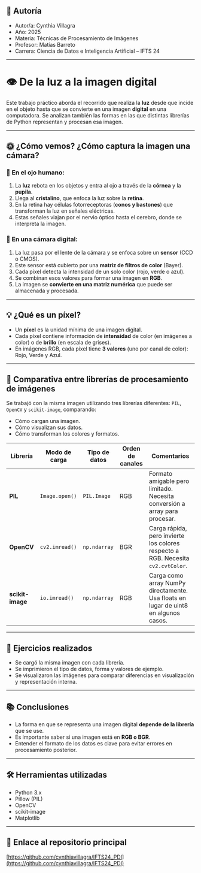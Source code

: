 
## 👤 Autoría

- Autor/a: Cynthia Villagra
- Año: 2025  
- Materia: Técnicas de Procesamiento de Imágenes  
- Profesor: Matías Barreto  
- Carrera: Ciencia de Datos e Inteligencia Artificial – IFTS 24

---

# 👁️ De la luz a la imagen digital

Este trabajo práctico aborda el recorrido que realiza la **luz** desde que incide en el objeto hasta que se convierte en una imagen **digital** en una computadora. Se analizan también las formas en las que distintas librerías de Python representan y procesan esa imagen.

---

## 🌞 ¿Cómo vemos? ¿Cómo captura la imagen una cámara?

### 📌 En el ojo humano:

1. La **luz** rebota en los objetos y entra al ojo a través de la **córnea** y la **pupila**.
2. Llega al **cristalino**, que enfoca la luz sobre la **retina**.
3. En la retina hay células fotorreceptoras (**conos y bastones**) que transforman la luz en señales eléctricas.
4. Estas señales viajan por el nervio óptico hasta el cerebro, donde se interpreta la imagen.

### 📌 En una cámara digital:

1. La luz pasa por el lente de la cámara y se enfoca sobre un **sensor** (CCD o CMOS).
2. Este sensor está cubierto por una **matriz de filtros de color** (Bayer).
3. Cada píxel detecta la intensidad de un solo color (rojo, verde o azul).
4. Se combinan esos valores para formar una imagen en **RGB**.
5. La imagen se **convierte en una matriz numérica** que puede ser almacenada y procesada.

---

## 💡 ¿Qué es un píxel?

- Un **píxel** es la unidad mínima de una imagen digital.
- Cada píxel contiene información de **intensidad** de color (en imágenes a color) o de **brillo** (en escala de grises).
- En imágenes RGB, cada píxel tiene **3 valores** (uno por canal de color): Rojo, Verde y Azul.

---

## 🧪 Comparativa entre librerías de procesamiento de imágenes

Se trabajó con la misma imagen utilizando tres librerías diferentes: `PIL`, `OpenCV` y `scikit-image`, comparando:

- Cómo cargan una imagen.
- Cómo visualizan sus datos.
- Cómo transforman los colores y formatos.

| Librería        | Modo de carga        | Tipo de datos | Orden de canales | Comentarios |
|----------------|----------------------|---------------|------------------|-------------|
| **PIL**        | `Image.open()`       | `PIL.Image`   | RGB              | Formato amigable pero limitado. Necesita conversión a array para procesar. |
| **OpenCV**     | `cv2.imread()`       | `np.ndarray`  | BGR              | Carga rápida, pero invierte los colores respecto a RGB. Necesita `cv2.cvtColor`. |
| **scikit-image** | `io.imread()`       | `np.ndarray`  | RGB              | Carga como array NumPy directamente. Usa floats en lugar de uint8 en algunos casos. |

---

## 🔎 Ejercicios realizados

- Se cargó la misma imagen con cada librería.
- Se imprimieron el tipo de datos, forma y valores de ejemplo.
- Se visualizaron las imágenes para comparar diferencias en visualización y representación interna.

---

## 📚 Conclusiones

- La forma en que se representa una imagen digital **depende de la librería** que se use.
- Es importante saber si una imagen está en **RGB o BGR**.
- Entender el formato de los datos es clave para evitar errores en procesamiento posterior.

---

## 🛠️ Herramientas utilizadas

- Python 3.x
- Pillow (PIL)
- OpenCV
- scikit-image
- Matplotlib

---

## 🔗 Enlace al repositorio principal

[https://github.com/cynthiavillagra/IFTS24_PDI](https://github.com/cynthiavillagra/IFTS24_PDI)
